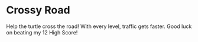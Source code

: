 # Crossy Road
Help the turtle cross the road!
With every level, traffic gets faster.
Good luck on beating my 12 High Score!
